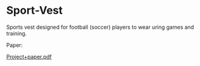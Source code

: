 # Sport-Vest

Sports vest designed for football (soccer) players to wear uring games and training.

Paper:
    
[Project+paper.pdf](https://github.com/user-attachments/files/18017461/Project%2Bpaper.pdf)
